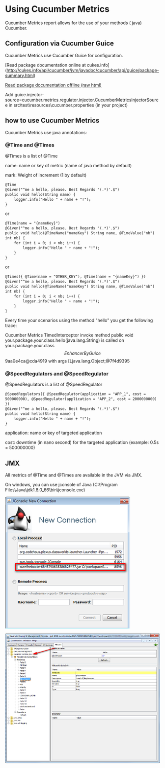 # Using Cucumber Metrics

Cucumber Metrics report allows for the use of your methods ( java) Cucumber.

## Configuration via Cucumber Guice

Cucumber Metrics use Cucumber Guice for configuration.

[Read package documentation online at cukes.info]
(http://cukes.info/api/cucumber/jvm/javadoc/cucumber/api/guice/package-summary.html) 

[Read package documentation offline (raw html)](src/main/java/cucumber/api/guice/package.html)

Add guice.injector-source=cucumber.metrics.regulator.injector.CucumberMetricsInjectorSource in src\test\resources\cucumber.properties (in your project)

## how to use Cucumber Metrics

Cucumber Metrics use java annotations:

### @Time and @Times

@Times is a list of @Time

name: name or key of metric (name of java method by default)

mark: Weight of increment (1 by default)

    @Time
    @Given("^me a hello, please. Best Regards '(.*)'.$")
    public void hello(String name) {
        logger.info("Hello " + name + "!");
    }

or

    @Time(name = "{nameKey}")
    @Given("^me a hello, please. Best Regards '(.*)'.$")
    public void hello(@TimeName("nameKey") String name, @TimeValue("nb") int nb) {
        for (int i = 0; i < nb; i++) {
            logger.info("Hello " + name + "!");
        }
    }
    
or

    @Times({ @Time(name = "OTHER_KEY"), @Time(name = "{nameKey}") })
    @Given("^me a hello, please. Best Regards '(.*)'.$")
    public void hello(@TimeName("nameKey") String name, @TimeValue("nb") int nb) {
        for (int i = 0; i < nb; i++) {
            logger.info("Hello " + name + "!");
        }
    }    

Every time your scenarios using the method "hello" you get the following trace:

Cucumber Metrics TimedInterceptor invoke method public void your.package.your.class.hello(java.lang.String) is called on your.package.your.class$$EnhancerByGuice$$9aa0e4ca@cda4919 with args [Ljava.lang.Object;@7f4d9395

### @SpeedRegulators and @SpeedRegulator

@SpeedRegulators is a list of @SpeedRegulator

    @SpeedRegulators({ @SpeedRegulator(application = "APP_1", cost = 500000000), @SpeedRegulator(application = "APP_2", cost = 2000000000) })
    @Given("^me a hello, please. Best Regards '(.*)'.$")
    public void hello(String name) {
        logger.info("Hello " + name + "!");
    }

application: name or key of targeted application

cost: downtime (in nano second) for the targeted application (example: 0.5s = 500000000)

## JMX

All metrics of @Time and @Times are available in the JVM via JMX. 

On windows, you can use jconsole of Java (C:\Program Files\Java\jdk1.8.0_66\bin\jconsole.exe)

![jconsole](/metrics/screenshots/jconsole.png)

![jconsole2](/metrics/screenshots/jconsole2.png)
